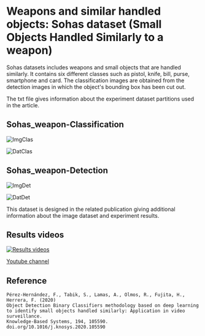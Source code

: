 # Weapons and similar handled objects: Sohas dataset (Small Objects Handled Similarly to a weapon)

Sohas datasets includes weapons and small objects that are handled similarly. It contains six different classes such 
as pistol, knife, bill, purse, smartphone and card. The classification images are obtained from the detection images 
in which the object's bounding box has been cut out. 

The txt file gives information about the experiment dataset partitions used in the article.

## Sohas_weapon-Classification

![ImgClas](https://github.com/ari-dasci/OD-WeaponDetection/blob/master/pictures/Images%20Classification.jpg)

![DatClas](https://github.com/ari-dasci/OD-WeaponDetection/blob/master/pictures/Dataset%20Classification.jpg)

## Sohas_weapon-Detection

![ImgDet](https://github.com/ari-dasci/OD-WeaponDetection/blob/master/pictures/Images%20Detection.jpg)

![DatDet](https://github.com/ari-dasci/OD-WeaponDetection/blob/master/pictures/Dataset%20Detection.jpg)

This dataset is designed in the related publication giving additional information about the image dataset and 
experiment results.

## Results videos

[![Results videos](https://github.com/ari-dasci/OD-WeaponDetection/blob/master/pictures/Results%20Videos.png)](https://www.youtube.com/watch?v=qHqb70KzeMY&list=PL8vVH_wJRIZFlQWaHTxe2e0BWiqQVyWxM&ab_channel=FranciscoP%C3%A9rez-Hern%C3%A1ndez)

[Youtube channel](https://www.youtube.com/watch?v=qHqb70KzeMY&list=PL8vVH_wJRIZFlQWaHTxe2e0BWiqQVyWxM&ab_channel=FranciscoP%C3%A9rez-Hern%C3%A1ndez)



## Reference
```
Pérez-Hernández, F., Tabik, S., Lamas, A., Olmos, R., Fujita, H., Herrera, F. (2020) 
Object Detection Binary Classifiers methodology based on deep learning to identify small objects handled similarly: Application in video surveillance. 
Knowledge-Based Systems, 194, 105590. doi.org/10.1016/j.knosys.2020.105590
```
